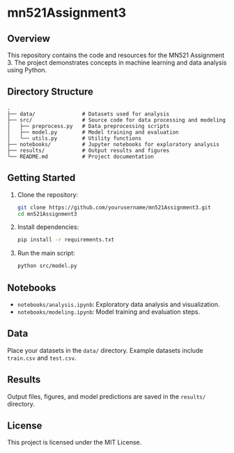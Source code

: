 # mn521Assignment3
## Overview

This repository contains the code and resources for the MN521 Assignment 3. The project demonstrates concepts in machine learning and data analysis using Python.

## Directory Structure

```
.
├── data/               # Datasets used for analysis
├── src/                # Source code for data processing and modeling
│   ├── preprocess.py   # Data preprocessing scripts
│   ├── model.py        # Model training and evaluation
│   └── utils.py        # Utility functions
├── notebooks/          # Jupyter notebooks for exploratory analysis
├── results/            # Output results and figures
└── README.md           # Project documentation
```

## Getting Started

1. Clone the repository:
    ```bash
    git clone https://github.com/yourusername/mn521Assignment3.git
    cd mn521Assignment3
    ```

2. Install dependencies:
    ```bash
    pip install -r requirements.txt
    ```

3. Run the main script:
    ```bash
    python src/model.py
    ```

## Notebooks

- `notebooks/analysis.ipynb`: Exploratory data analysis and visualization.
- `notebooks/modeling.ipynb`: Model training and evaluation steps.

## Data

Place your datasets in the `data/` directory. Example datasets include `train.csv` and `test.csv`.

## Results

Output files, figures, and model predictions are saved in the `results/` directory.

## License

This project is licensed under the MIT License.